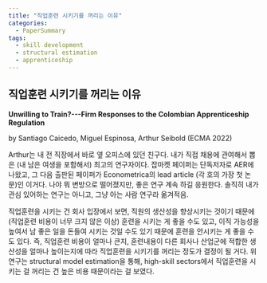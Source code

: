 ```yaml
---
title: "직업훈련 시키기를 꺼리는 이유"
categories:
  - PaperSummary
tags:
  - skill development
  - structural estimation
  - apprenticeship
--- 
```


## 직업훈련 시키기를 꺼리는 이유

**Unwilling to Train?---Firm Responses to the Colombian Apprenticeship Regulation**

by Santiago Caicedo, Miguel Espinosa, Arthur Seibold (ECMA 2022)

<!--
>We study firm responses to a large-scale change in apprenticeship regulation in Colombia. The reform requires firms to train, setting apprentice quotas that vary discontinuously in firm size. We document strong heterogeneity in responses across sectors, where firms in sectors with high skill requirements tend to avoid training apprentices, while firms in low‐skill sectors seek apprentices. Guided by these reduced-form findings, we structurally estimate firms' training costs. Especially in high-skill sectors, many firms face large training costs, limiting their willingness to train apprentices. Yet, we find substantial overall benefits of expanding apprenticeship training, in particular when the supply of trained workers increases in general equilibrium. Finally, we show that counterfactual policies taking into account heterogeneity across sectors can deliver similar benefits from training while inducing less distortions in the firm‐size distribution and in the allocation of resources across sectors.
-->

Arthur는 내 전 직장에서 바로 옆 오피스에 있던 친구다. 내가 직접 채용에 관여해서 뽑은 (내 남은 여생을 포함해서) 최고의 연구자이다. 잡마켓 페이퍼는 단독저자로 AER에 나왔고, 그 다음 출판된 페이퍼가 Econometrica의 lead article (각 호의 가장 첫 논문)인 이거다. 나야 뭐 변방으로 떨어졌지만, 좋은 연구 계속 하길 응원한다. 솔직히 내가 관심 있어하는 연구는 아니고, 그냥 아는 사람 연구라 옮겨적음.

직업훈련을 시키는 건 회사 입장에서 보면, 직원의 생산성을 향상시키는 것이기 때문에 (직업훈련 비용이 너무 크지 않은 이상) 훈련을 시키는 게 좋을 수도 있고, 이직 가능성을 높여서 남 좋은 일을 돈들여 시키는 것일 수도 있기 때문에 훈련을 안시키는 게 좋을 수도 있다. 즉, 직업훈련 비용이 얼마나 큰지, 훈련내용이 다른 회사나 산업군에 적합한 생산성을 얼마나 높이는지에 따라 직업훈련을 시키기를 꺼리는 정도가 결정이 될 거다. 위 연구는 structural model estimation을 통해, high-skill sectors에서 직업훈련을 시키는 걸 꺼리는 건 높은 비용 때문이라는 걸 보였다. 
